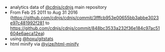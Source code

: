  - analytics data of [@cdnjs/cdnjs](https://github.com/cdnjs/cdnjs) main repository
  - From Feb 25 2011 to Aug 31 2016 (https://github.com/cdnjs/cdnjs/commit/3fffcb953e00655bb3abbe3023e97c481992f281 to https://github.com/cdnjs/cdnjs/commit/848bc3533a232f36e184c97ac51604e6aeca12ea)
 - using [@hoxu/gitstats](https://github.com/hoxu/gitstats)
 - html minify via [@yize/html-minify](https://github.com/yize/html-minify)
